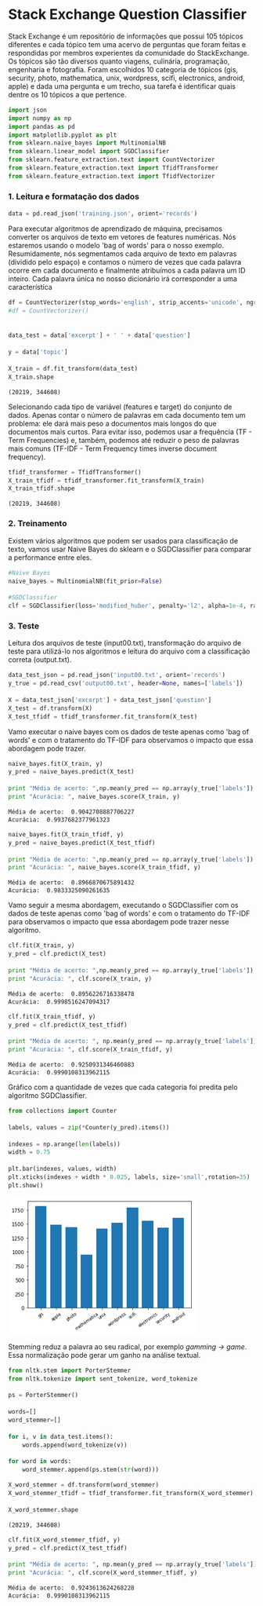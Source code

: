 
# Stack Exchange Question Classifier

Stack Exchange é um repositório de informações que possui 105 tópicos diferentes e cada tópico tem uma acervo de perguntas que foram feitas e respondidas por membros experientes da comunidade do StackExchange. Os tópicos são tão diversos quanto viagens, culinária, programação, engenharia e fotografia. Foram escolhidos 10 categoria de tópicos (gis, security, photo, mathematica, unix, wordpress, scifi, electronics, android, apple) e dada uma pergunta e um trecho, sua tarefa é identificar quais dentre os 10 tópicos a que pertence.


```python
import json
import numpy as np
import pandas as pd
import matplotlib.pyplot as plt
from sklearn.naive_bayes import MultinomialNB
from sklearn.linear_model import SGDClassifier
from sklearn.feature_extraction.text import CountVectorizer
from sklearn.feature_extraction.text import TfidfTransformer
from sklearn.feature_extraction.text import TfidfVectorizer
```

### 1. Leitura e formatação dos dados


```python
data = pd.read_json('training.json', orient='records')
```

Para executar algoritmos de aprendizado de máquina, precisamos converter os arquivos de texto em vetores de features numéricas. Nós estaremos usando o modelo 'bag of words' para o nosso exemplo. Resumidamente, nós segmentamos cada arquivo de texto em palavras (dividido pelo espaço) e contamos o número de vezes que cada palavra ocorre em cada documento e finalmente atribuímos a cada palavra um ID inteiro. Cada palavra única no nosso dicionário irá corresponder a uma característica 


```python
df = CountVectorizer(stop_words='english', strip_accents='unicode', ngram_range=(1, 2))
#df = CountVectorizer()


data_test = data['excerpt'] + ' ' + data['question']

y = data['topic']

X_train = df.fit_transform(data_test)
X_train.shape

```




    (20219, 344608)



Selecionando cada tipo de variável (features e target) do conjunto de dados. Apenas contar o número de palavras em cada documento tem um problema: ele dará mais peso a documentos mais longos do que documentos mais curtos. Para evitar isso, podemos usar a frequência (TF - Term Frequencies) e, também, podemos até reduzir o peso de palavras mais comuns (TF-IDF - Term Frequency times inverse document frequency).


```python
tfidf_transformer = TfidfTransformer()
X_train_tfidf = tfidf_transformer.fit_transform(X_train)
X_train_tfidf.shape
```




    (20219, 344608)



### 2. Treinamento

Existem vários algoritmos que podem ser usados para classificação de texto, vamos usar Naive Bayes do sklearn e o SGDClassifier para comparar a performance entre eles.


```python
#Naive Bayes
naive_bayes = MultinomialNB(fit_prior=False)

#SGDClassifier
clf = SGDClassifier(loss='modified_huber', penalty='l2', alpha=1e-4, random_state=42)
```

### 3. Teste

Leitura dos arquivos de teste (input00.txt), transformação do arquivo de teste para utilizá-lo nos algoritmos e leitura do arquivo com a classificação correta (output.txt). 


```python
data_test_json = pd.read_json('input00.txt', orient='records')
y_true = pd.read_csv('output00.txt', header=None, names=['labels'])

X = data_test_json['excerpt'] + data_test_json['question']
X_test = df.transform(X)
X_test_tfidf = tfidf_transformer.fit_transform(X_test)
```

Vamo executar o naive bayes com os dados de teste apenas como 'bag of words' e com o tratamento do TF-IDF para observamos o impacto que essa abordagem pode trazer.


```python
naive_bayes.fit(X_train, y)
y_pred = naive_bayes.predict(X_test)

print "Média de acerto: ",np.mean(y_pred == np.array(y_true['labels']) )
print "Acurácia: ", naive_bayes.score(X_train, y)
```

    Média de acerto:  0.9042708887706227
    Acurácia:  0.9937682377961323
    


```python
naive_bayes.fit(X_train_tfidf, y)
y_pred = naive_bayes.predict(X_test_tfidf)

print "Média de acerto: ",np.mean(y_pred == np.array(y_true['labels']) )
print "Acurácia: ", naive_bayes.score(X_train_tfidf, y)
```

    Média de acerto:  0.8966870675891432
    Acurácia:  0.9833325090261635
    

Vamo seguir a mesma abordagem, executando o SGDClassifier com os dados de teste apenas como 'bag of words' e com o tratamento do TF-IDF para observamos o impacto que essa abordagem pode trazer nesse algoritmo.


```python
clf.fit(X_train, y)
y_pred = clf.predict(X_test)

print "Média de acerto: ",np.mean(y_pred == np.array(y_true['labels']) )
print "Acurácia: ", clf.score(X_train, y)
```

    Média de acerto:  0.8956226716338478
    Acurácia:  0.9998516247094317
    


```python
clf.fit(X_train_tfidf, y)
y_pred = clf.predict(X_test_tfidf)

print "Média de acerto: ", np.mean(y_pred == np.array(y_true['labels']) )
print "Acurácia: ", clf.score(X_train_tfidf, y)
```

    Média de acerto:  0.9250931346460883
    Acurácia:  0.9990108313962115
    

Gráfico com a quantidade de vezes que cada categoria foi predita pelo algoritmo SGDClassifier.


```python
from collections import Counter

labels, values = zip(*Counter(y_pred).items())

indexes = np.arange(len(labels))
width = 0.75

plt.bar(indexes, values, width)
plt.xticks(indexes + width * 0.025, labels, size='small',rotation=35)
plt.show()
```


![png](output_21_0.png)


Stemming reduz a palavra ao seu radical, por exemplo *gamming -> game*. Essa normalização pode gerar um ganho na análise textual.


```python
from nltk.stem import PorterStemmer
from nltk.tokenize import sent_tokenize, word_tokenize

ps = PorterStemmer()

words=[]
word_stemmer=[]

for i, v in data_test.items():
    words.append(word_tokenize(v))
    
for word in words:
    word_stemmer.append(ps.stem(str(word)))
```


```python
X_word_stemmer = df.transform(word_stemmer)
X_word_stemmer_tfidf = tfidf_transformer.fit_transform(X_word_stemmer)

X_word_stemmer.shape
```




    (20219, 344608)




```python
clf.fit(X_word_stemmer_tfidf, y)
y_pred = clf.predict(X_test_tfidf)

print "Média de acerto: ", np.mean(y_pred == np.array(y_true['labels']) )
print "Acurácia: ", clf.score(X_word_stemmer_tfidf, y)
```

    Média de acerto:  0.9243613624268228
    Acurácia:  0.9990108313962115
    
